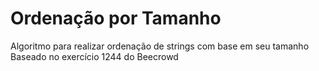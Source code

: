 # Ordenação por Tamanho

Algoritmo para realizar ordenação de strings com base em seu tamanho
Baseado no exercício 1244 do Beecrowd